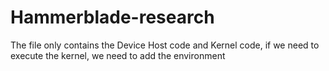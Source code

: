 # Hammerblade-research
The file only contains the Device Host code and Kernel code, if we need to execute the kernel, we need to add the environment
